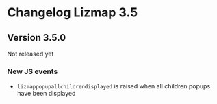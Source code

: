 # Changelog Lizmap 3.5

## Version 3.5.0

Not released yet

### New JS events

- `lizmappopupallchildrendisplayed` is raised when all children popups have been displayed
